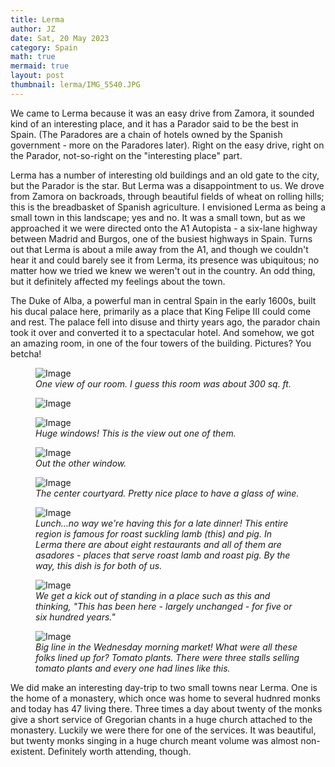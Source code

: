 ```yaml
---
title: Lerma
author: JZ
date: Sat, 20 May 2023
category: Spain
math: true
mermaid: true
layout: post
thumbnail: lerma/IMG_5540.JPG
---
```

We came to Lerma because it was an easy drive from Zamora, it sounded kind of an interesting place, and it has a Parador said to be the best in Spain. (The Paradores are a chain of hotels owned by the Spanish government - more on the Paradores later). Right on the easy drive, right on the Parador, not-so-right on the "interesting place" part.

Lerma has a number of interesting old buildings and an old gate to the city, but the Parador is the star. But Lerma was a disappointment to us. We drove from Zamora on backroads, through beautiful fields of wheat on rolling hills; this is the breadbasket of Spanish agriculture. I envisioned Lerma as being a small town in this landscape; yes and no. It was a small town, but as we approached it we were directed onto the A1 Autopista - a six-lane highway between Madrid and Burgos, one of the busiest highways in Spain. Turns out that Lerma is about a mile away from the A1, and though we couldn't hear it and could barely see it from Lerma, its presence was ubiquitous; no matter how we tried we knew we weren't out in the country. An odd thing, but it definitely affected my feelings about the town.

The Duke of Alba, a powerful man in central Spain in the early 1600s, built his ducal palace here, primarily as a place that King Felipe III could come and rest. The palace fell into disuse and thirty years ago, the parador chain took it over and converted it to a spectacular hotel. And somehow, we got an amazing room, in one of the four towers of the building. Pictures? You betcha!

<figure class = "landscape" >
	<img src="{{ "lerma/IMG_5528.jpg" | prepend: site.imageurl | prepend: site.baseurl | prepend: site.url }}" alt="Image" />
	<figcaption><em>One view of our room. I guess this room was about 300 sq. ft.</em></figcaption>
</figure>


<figure class = "landscape" >
	<img src="{{ "lerma/IMG_5530.jpg" | prepend: site.imageurl | prepend: site.baseurl | prepend: site.url }}" alt="Image" />
	<figcaption><em></em></figcaption>
</figure>


<figure class = "landscape" >
	<img src="{{ "lerma/IMG_5533.jpg" | prepend: site.imageurl | prepend: site.baseurl | prepend: site.url }}" alt="Image" />
	<figcaption><em>Huge windows! This is the view out one of them.</em></figcaption>
</figure>

<figure class = "landscape" >
	<img src="{{ "lerma/IMG_5534.jpg" | prepend: site.imageurl | prepend: site.baseurl | prepend: site.url }}" alt="Image" />
	<figcaption><em>Out the other window.</em></figcaption>
</figure>
<figure class = "landscape" >
	<img src="{{ "lerma/IMG_5535.jpg" | prepend: site.imageurl | prepend: site.baseurl | prepend: site.url }}" alt="Image" />
	<figcaption><em>The center courtyard. Pretty nice place to have a glass of wine.</em></figcaption>
</figure>
<figure class = "landscape" >
	<img src="{{ "lerma/IMG_5540.jpg" | prepend: site.imageurl | prepend: site.baseurl | prepend: site.url }}" alt="Image" />
	<figcaption><em>Lunch...no way we're having this for a late dinner! This entire region is famous for roast suckling lamb (this) and pig. In Lerma there are about eight restaurants and all of them are <em>asadores</em> - places that serve roast lamb and roast pig. By the way, this dish is for both of us.</em></figcaption>
</figure>

<figure class = "landscape" >
	<img src="{{ "lerma/DSC04445.jpg" | prepend: site.imageurl | prepend: site.baseurl | prepend: site.url }}" alt="Image" />
	<figcaption><em>We get a kick out of standing in a place such as this and thinking, "This has been here - largely unchanged - for five or six hundred years."</em></figcaption>
</figure>

<figure class = "landscape" >
	<img src="{{ "lerma/DSC04533.jpg" | prepend: site.imageurl | prepend: site.baseurl | prepend: site.url }}" alt="Image" />
	<figcaption><em>Big line in the Wednesday morning market! What were all these folks lined up for? Tomato plants. There were three stalls selling tomato plants and every one had lines like this.</em></figcaption>
</figure>
We did make an interesting day-trip to two small towns near Lerma. One is the home of a monastery, which once was home to several hudnred monks and today has 47 living there. Three times a day about twenty of the monks give a short service of Gregorian chants in a huge church attached to the monastery. Luckily we were there for one of the services. It was beautiful, but twenty monks singing in a huge church meant volume was almost non-existent. Definitely worth attending, though.

